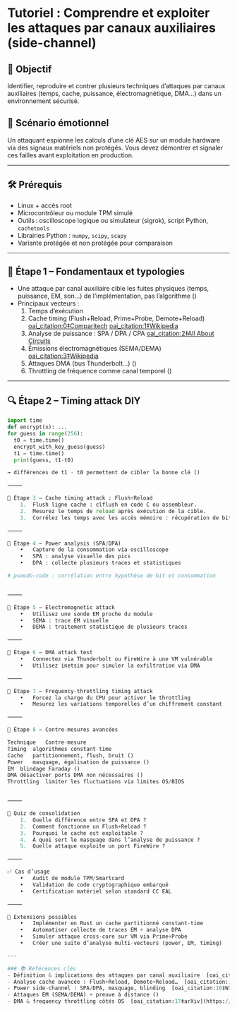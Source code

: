 # Tutoriel : Comprendre et exploiter les attaques par canaux auxiliaires (side-channel)

## 🎯 Objectif  
Identifier, reproduire et contrer plusieurs techniques d’attaques par canaux auxiliaires (temps, cache, puissance, électromagnétique, DMA…) dans un environnement sécurisé.

## 🧠 Scénario émotionnel  
Un attaquant espionne les calculs d’une clé AES sur un module hardware via des signaux matériels non protégés. Vous devez démontrer et signaler ces failles avant exploitation en production.

---

## 🛠️ Prérequis  
- Linux + accès root  
- Microcontrôleur ou module TPM simulé  
- Outils : oscilloscope logique ou simulateur (sigrok), script Python, `cachetools`  
- Librairies Python : `numpy`, `scipy`, `scapy`  
- Variante protégée et non protégée pour comparaison  

---

## 🧩 Étape 1 – Fondamentaux et typologies

- Une attaque par canal auxiliaire cible les fuites physiques (temps, puissance, EM, son…) de l’implémentation, pas l’algorithme ()  
- Principaux vecteurs :
  1. Temps d’exécution
  2. Cache timing (Flush+Reload, Prime+Probe, Demote+Reload)  [oai_citation:0‡Comparitech](https://www.comparitech.com/blog/information-security/side-channel-attack/?utm_source=chatgpt.com) [oai_citation:1‡Wikipedia](https://en.wikipedia.org/wiki/Cache_timing_attack?utm_source=chatgpt.com)  
  3. Analyse de puissance : SPA / DPA / CPA  [oai_citation:2‡All About Circuits](https://www.allaboutcircuits.com/technical-articles/a-basic-introduction-to-power-based-side-channel-attacks/?utm_source=chatgpt.com)  
  4. Émissions électromagnétiques (SEMA/DEMA)  [oai_citation:3‡Wikipedia](https://en.wikipedia.org/wiki/Electromagnetic_attack?utm_source=chatgpt.com)  
  5. Attaques DMA (bus Thunderbolt…) ()  
  6. Throttling de fréquence comme canal temporel ()

---

## 🔍 Étape 2 – Timing attack DIY

```python
import time
def encrypt(x): ...
for guess in range(256):
  t0 = time.time()
  encrypt_with_key_guess(guess)
  t1 = time.time()
  print(guess, t1-t0)

→ différences de t1 - t0 permettent de cibler la bonne clé ()

⸻

🧩 Étape 3 – Cache timing attack : Flush+Reload
	1.	Flush ligne cache : clflush en code C ou assembleur.
	2.	Mesurez le temps de reload après exécution de la cible.
	3.	Corrélez les temps avec les accès mémoire : récupération de bits secrets ()

⸻

🔌 Étape 4 – Power analysis (SPA/DPA)
	•	Capture de la consommation via oscilloscope
	•	SPA : analyse visuelle des pics
	•	DPA : collecte plusieurs traces et statistiques  ￼

# pseudo-code : corrélation entre hypothèse de bit et consommation


⸻

🧲 Étape 5 – Electromagnetic attack
	•	Utilisez une sonde EM proche du module
	•	SEMA : trace EM visuelle
	•	DEMA : traitement statistique de plusieurs traces  ￼ ￼

⸻

🔌 Étape 6 – DMA attack test
	•	Connectez via Thunderbolt ou FireWire à une VM vulnérable
	•	Utilisez inetsim pour simuler la exfiltration via DMA  ￼

⸻

🧠 Étape 7 – Frequency-throttling timing attack
	•	Forcez la charge du CPU pour activer le throttling
	•	Mesurez les variations temporelles d’un chiffrement constant  ￼

⸻

🔐 Étape 8 – Contre-mesures avancées

Technique	Contre-mesure
Timing	algorithmes constant-time  ￼
Cache	partitionnement, flush, bruit ()
Power	masquage, égalisation de puissance ()
EM	blindage Faraday ()
DMA	désactiver ports DMA non nécessaires ()
Throttling	limiter les fluctuations via limites OS/BIOS


⸻

🧪 Quiz de consolidation
	1.	Quelle différence entre SPA et DPA ?
	2.	Comment fonctionne un Flush+Reload ?
	3.	Pourquoi le cache est exploitable ?
	4.	À quoi sert le masquage dans l’analyse de puissance ?
	5.	Quelle attaque exploite un port FireWire ?

⸻

✅ Cas d’usage
	•	Audit de module TPM/Smartcard
	•	Validation de code cryptographique embarqué
	•	Certification matériel selon standard CC EAL

⸻

🔧 Extensions possibles
	•	Implémenter en Rust un cache partitionné constant-time
	•	Automatiser collecte de traces EM + analyse DPA
	•	Simuler attaque cross-core sur VM via Prime+Probe
	•	Créer une suite d’analyse multi-vecteurs (power, EM, timing)

---

### 📚 Références clés  
- Définition & implications des attaques par canal auxiliaire  [oai_citation:10‡All About Circuits](https://www.allaboutcircuits.com/technical-articles/a-basic-introduction-to-power-based-side-channel-attacks/?utm_source=chatgpt.com) [oai_citation:11‡NDSS Symposium](https://www.ndss-symposium.org/wp-content/uploads/2025-253-paper.pdf?utm_source=chatgpt.com) [oai_citation:12‡Infosec Institute](https://www.infosecinstitute.com/resources/hacking/what-is-a-side-channel-attack/?utm_source=chatgpt.com) [oai_citation:13‡ResearchGate](https://www.researchgate.net/figure/The-experimental-schemes-for-side-channel-attack_fig3_275406106?utm_source=chatgpt.com) [oai_citation:14‡- WNE Security](https://wnesecurity.com/understanding-side-channel-attacks-how-hackers-exploit-indirect-data-leaks/?utm_source=chatgpt.com)  
- Analyse cache avancée : Flush+Reload, Demote+Reload…  [oai_citation:15‡NDSS Symposium](https://www.ndss-symposium.org/wp-content/uploads/2025-253-paper.pdf?utm_source=chatgpt.com)  
- Power side-channel : SPA/DPA, masquage, blinding  [oai_citation:16‡Wikipedia](https://en.wikipedia.org/wiki/Cache_timing_attack?utm_source=chatgpt.com)  
- Attaques EM (SEMA/DEMA) + preuve à distance ()  
- DMA & frequency throttling côtés OS  [oai_citation:17‡arXiv](https://arxiv.org/abs/2206.07012?utm_source=chatgpt.com)  


